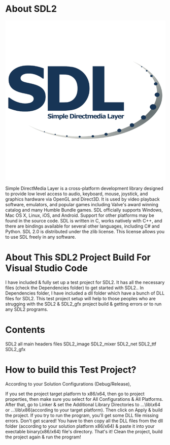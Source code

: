 # About SDL2

![SDL2](/Resources/Branding/logo.png?raw=true"SDL")

Simple DirectMedia Layer is a cross-platform development library designed to provide low level access to audio, keyboard, mouse, joystick, and graphics hardware via OpenGL and Direct3D. It is used by video playback software, emulators, and popular games including Valve's award winning catalog and many Humble Bundle games.
SDL officially supports Windows, Mac OS X, Linux, iOS, and Android. Support for other platforms may be found in the source code.
SDL is written in C, works natively with C++, and there are bindings available for several other languages, including C# and Python.
SDL 2.0 is distributed under the zlib license. This license allows you to use SDL freely in any software.

# About This SDL2 Project Build For Visual Studio Code
I have included & fully set up a test project for SDL2. It has all the necessary files (check the Dependencies folder) to get started with SDL2.. 
In Dependencies folder, I have included a dll folder which have a bunch of DLL files for SDL2.
This test project setup will help to those peoples who are strugging with the SDL2 & SDL2_gfx project build & getting errors or to run any SDL2 programs.

# Contents
SDL2 all main headers files
SDL2_image
SDL2_mixer
SDL2_net
SDL2_ttf
SDL2_gfx

# How to build this Test Project?
According to your Solution Configurations (Debug/Release),

If you set the project target platform to x86/x64, then go to project properties, then make sure you select for All Configurations & All Platforms.
After that, go to Linker & set the Additional Library Directories to ...\lib\x64 or ...\lib\x86(according to your target platform). Then click on Apply & build the project. If you try to run the program, you'll get some DLL file missing errors. Don't get scared!
You have to then copy all the DLL files from the dll folder (according to your solution platform x86/x64) & paste it into your exectable binary(x86/x64) file's directory.
That's it! Clean the project, build the project again & run the program!